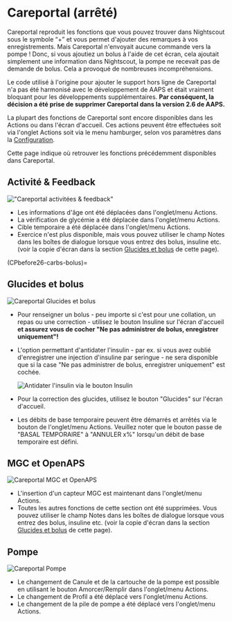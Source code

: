 # Careportal (arrêté)

Careportal reproduit les fonctions que vous pouvez trouver dans Nightscout sous le symbole “+” et vous permet d'ajouter des remarques à vos enregistrements. Mais Careportal n'envoyait aucune commande vers la pompe ! Donc, si vous ajoutiez un bolus à l'aide de cet écran, cela ajoutait simplement une information dans Nightscout, la pompe ne recevait pas de demande de bolus. Cela a provoqué de nombreuses incompréhensions.

Le code utilisé à l'origine pour ajouter le support hors ligne de Careportal n'a pas été harmonisé avec le développement de AAPS et était vraiment bloquant pour les développements supplémentaires. **Par conséquent, la décision a été prise de supprimer Careportal dans la version 2.6 de AAPS.**

La plupart des fonctions de Careportal sont encore disponibles dans les Actions ou dans l'écran d'accueil. Ces actions peuvent être effectuées soit via l'onglet Actions soit via le menu hamburger, selon vos paramètres dans la [Configuration](../Configuration/Config-Builder.md).

Cette page indique où retrouver les fonctions précédemment disponibles dans Careportal.

## Activité & Feedback

!["Careportal activitées & feedback"](../images/Careportal_25_26_1_IIb.png)

- Les informations d'âge ont été déplacées dans l'onglet/menu Actions.
- La vérification de glycémie a été déplacée dans l'onglet/menu Actions.
- Cible temporaire a été déplacée dans l'onglet/menu Actions.
- Exercice n'est plus disponible, mais vous pouvez utiliser le champ Notes dans les boîtes de dialogue lorsque vous entrez des bolus, insuline etc. (voir la copie d'écran dans la section [Glucides et bolus](CPbefore26-carbs-bolus) de cette page).

(CPbefore26-carbs-bolus)=

## Glucides et bolus

![Careportal Glucides et bolus](../images/Careportal_25_26_2_IIa.png)

- Pour renseigner un bolus - peu importe si c'est pour une collation, un repas ou une correction - utilisez le bouton Insuline sur l'écran d'accueil **et assurez vous de cocher "Ne pas administrer de bolus, enregistrer uniquement"!**

- L'option permettant d'antidater l'insulin - par ex. si vous avez oublié d'enregistrer une injection d'insuline par seringue - ne sera disponible que si la case "Ne pas administrer de bolus, enregistrer uniquement" est cochée.

  ![Antidater l'insulin via le bouton Insulin](../images/Careportal_25_26_5.png)

- Pour la correction des glucides, utilisez le bouton "Glucides" sur l'écran d'accueil.

- Les débits de base temporaire peuvent être démarrés et arrêtés via le bouton de l'onglet/menu Actions. Veuillez noter que le bouton passe de "BASAL TEMPORAIRE" à "ANNULER x%" lorsqu'un débit de base temporaire est défini.

## MGC et OpenAPS

![Careportal MGC et OpenAPS](../images/Careportal_25_26_3_IIa.png)

- L'insertion d'un capteur MGC est maintenant dans l'onglet/menu Actions.
- Toutes les autres fonctions de cette section ont été supprimées. Vous pouvez utiliser le champ Notes dans les boîtes de dialogue lorsque vous entrez des bolus, insuline etc. (voir la copie d'écran dans la section [Glucides et bolus](CPbefore26-carbs-bolus) de cette page).

## Pompe

![Careportal Pompe](../images/Careportal_25_26_4_IIb.png)

- Le changement de Canule et de la cartouche de la pompe est possible en utilisant le bouton Amorcer/Remplir dans l'onglet/menu Actions.
- Le changement de Profil a été déplacé vers l'onglet/menu Actions.
- Le changement de la pile de pompe a été déplacé vers l'onglet/menu Actions.
